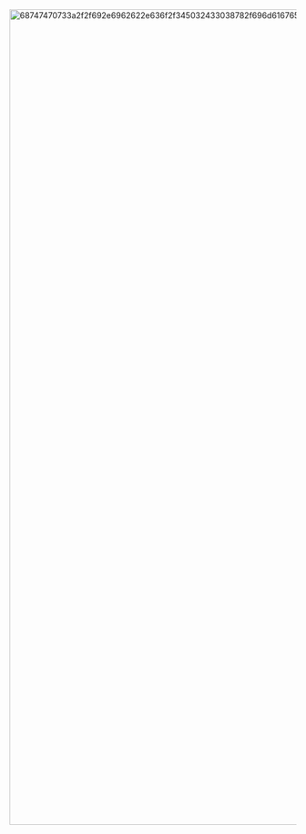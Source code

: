 <img width="1433" alt="68747470733a2f2f692e6962622e636f2f345032433038782f696d6167652e706e67" src="https://github.com/allanjade/NFTCARD-GAME/assets/58634970/f9d49727-0570-40ec-8349-a88fdb8fe5ee">
